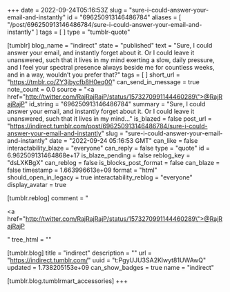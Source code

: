 +++
date = 2022-09-24T05:16:53Z
slug = "sure-i-could-answer-your-email-and-instantly"
id = "696250913146486784"
aliases = [ "/post/696250913146486784/sure-i-could-answer-your-email-and-instantly" ]
tags = [ ]
type = "tumblr-quote"

[tumblr]
blog_name = "indirect"
state = "published"
text = "Sure, I could answer your email, and instantly forget about it. Or I could leave it unanswered, such that it lives in my mind exerting a slow, daily pressure, and I  feel your spectral presence always beside me for countless weeks, and in a way, wouldn&rsquo;t you prefer that?"
tags = [ ]
short_url = "https://tmblr.co/ZY3jbycfb8H0eq00"
can_send_in_message = true
note_count = 0.0
source = "<a href=\"http://twitter.com/RajRajRajP/status/1573270991144460289\">@RajRajRajP</a>"
id_string = "696250913146486784"
summary = "Sure, I could answer your email, and instantly forget about it. Or I could leave it unanswered, such that it lives in my mind..."
is_blazed = false
post_url = "https://indirect.tumblr.com/post/696250913146486784/sure-i-could-answer-your-email-and-instantly"
slug = "sure-i-could-answer-your-email-and-instantly"
date = "2022-09-24 05:16:53 GMT"
can_like = false
interactability_blaze = "everyone"
can_reply = false
type = "quote"
id = 6.962509131464868e+17
is_blaze_pending = false
reblog_key = "dsLXKBgX"
can_reblog = false
is_blocks_post_format = false
can_blaze = false
timestamp = 1.663996613e+09
format = "html"
should_open_in_legacy = true
interactability_reblog = "everyone"
display_avatar = true

[tumblr.reblog]
comment = "<p><a href=\"http://twitter.com/RajRajRajP/status/1573270991144460289\">@RajRajRajP</a></p>"
tree_html = ""

[tumblr.blog]
title = "indirect"
description = ""
url = "https://indirect.tumblr.com/"
uuid = "t:PgyUJU3SA2Klwyt81UWAwQ"
updated = 1.738205153e+09
can_show_badges = true
name = "indirect"

[tumblr.blog.tumblrmart_accessories]
+++
